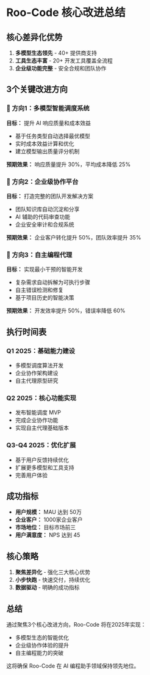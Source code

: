 # Roo-Code 核心改进总结

## 核心差异化优势

1. **多模型生态领先** - 40+ 提供商支持
2. **工具生态丰富** - 20+ 开发工具覆盖全流程
3. **企业级功能完整** - 安全合规和团队协作

## 3个关键改进方向

### 🎯 方向1：多模型智能调度系统
**目标：** 提升 AI 响应质量和成本效益

- 基于任务类型自动选择最优模型
- 实时成本效益计算和优化
- 建立模型输出质量评分机制

**预期效果：** 响应质量提升 30%，平均成本降低 25%

### 🎯 方向2：企业级协作平台
**目标：** 打造完整的团队开发解决方案

- 团队知识库自动沉淀和分享
- AI 辅助的代码审查功能
- 企业安全审计和合规系统

**预期效果：** 企业客户转化提升 50%，团队效率提升 35%

### 🎯 方向3：自主编程代理
**目标：** 实现最小干预的智能开发

- 复杂需求自动拆解为可执行步骤
- 自主错误检测和修复
- 基于项目历史的智能决策

**预期效果：** 开发效率提升 50%，错误率降低 60%

## 执行时间表

### Q1 2025：基础能力建设
- 多模型调度算法开发
- 企业协作架构建设
- 自主代理原型研究

### Q2 2025：核心功能实现
- 发布智能调度 MVP
- 完成企业协作功能
- 实现自主代理基础版本

### Q3-Q4 2025：优化扩展
- 基于用户反馈持续优化
- 扩展更多模型和工具支持
- 完善用户体验

## 成功指标

- **用户规模：** MAU 达到 50万
- **企业客户：** 1000家企业客户
- **市场地位：** 目标市场前三
- **用户满意度：** NPS 达到 45

## 核心策略

1. **聚焦差异化** - 强化三大核心优势
2. **小步快跑** - 快速交付，持续优化
3. **数据驱动** - 明确的成功指标

## 总结

通过聚焦3个核心改进方向，Roo-Code 将在2025年实现：
- 多模型生态的智能优化
- 企业级协作体验的提升
- 自主编程能力的突破

这将确保 Roo-Code 在 AI 编程助手领域保持领先地位。